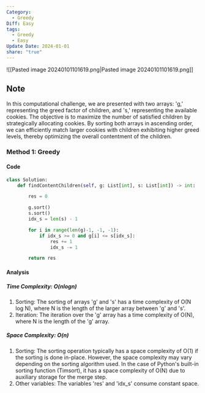 ```yaml
---
Category:
  - Greedy
Diff: Easy
tags:
  - Greedy
  - Easy
Update Date: 2024-01-01
share: "true"
---
```


![[Pasted image 20240101101619.png|Pasted image 20240101101619.png]]
## Note

In this computational challenge, we are presented with two arrays: 'g,' representing the greed factor of children, and 's,' representing the available cookies. The objective is to maximize the number of satisfied children by strategically allocating cookies. By sorting both arrays in ascending order, we can efficiently match larger cookies with children exhibiting higher greed levels, thereby optimizing the overall contentment of the children.
### Method 1: Greedy

#### Code
```python
class Solution:
    def findContentChildren(self, g: List[int], s: List[int]) -> int:

        res = 0

        g.sort()
        s.sort()
        idx_s = len(s) - 1

        for i in range(len(g)-1, -1, -1):
            if idx_s >= 0 and g[i] <= s[idx_s]:
                res += 1
                idx_s -= 1

        return res
```
#### Analysis
##### Time Complexity: $O(nlogn)$
1. Sorting: The sorting of arrays 'g' and 's' has a time complexity of O(N log N), where N is the length of the larger array between 'g' and 's'.
2. Iteration: The iteration over the 'g' array has a time complexity of O(N), where N is the length of the 'g' array.
##### Space Complexity: $O(n)$
1. Sorting: The sorting operation typically has a space complexity of O(1) if the sorting is done in-place. However, the space complexity may vary depending on the sorting algorithm used. In the case of Python's built-in sorting function (Timsort), it has a space complexity of O(N) due to auxiliary storage for the merge step.
2. Other variables: The variables 'res' and 'idx_s' consume constant space.

